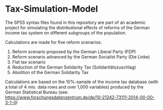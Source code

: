# Tax-Simulation-Model
The SPSS syntax files found in this repository are part of an academic project for simulating the distributional effects of reforms of the German income tax system on different subgroups of the population.

Calculations are made for five reform scenarios:

1. Reform scenario proposed by the German Liberal Party (FDP)
2. Reform scenario advanced by the German Socialist Party (Die Linke)
3. Flat tax scenario
4. Reduction of the German Solidarity Tax (Solidaritätszuschlag)
5. Abolition of the German Solidarity Tax

Calculations are based on the 10%-sample of the income tax database (with a total of 4 mio. data rows and over 1,000 variables) produced by the German Statistical Bureau (see: https://www.forschungsdatenzentrum.de/de/10-21242-73111-2014-00-00-3-1-0)
